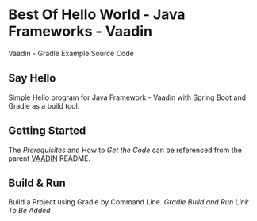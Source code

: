 # Best Of Hello World - Java Frameworks - Vaadin
Vaadin - Gradle Example Source Code


## Say Hello
Simple Hello program for Java Framework - Vaadin with Spring Boot and Gradle as a build tool. 

## Getting Started

The _Prerequisites_ and How to _Get the Code_ can be referenced from the parent [VAADIN] README.


## Build & Run

Build a Project using Gradle by Command Line.
_Gradle Build and Run Link To Be Added_


[VAADIN]: <https://github.com/get2mandar/codesource/best-of-hello-world/java-frameworks/vaadin>